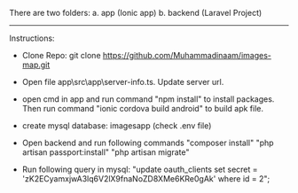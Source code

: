 There are two folders:
a. app (Ionic app)
b. backend (Laravel Project)

-----------------------------

Instructions:

- Clone Repo: git clone https://github.com/Muhammadinaam/images-map.git
- Open file app\src\app\server-info.ts. Update server url.
- open cmd in app and run command "npm install" to install packages. Then run command "ionic cordova build android" to build apk file.
- create mysql database: imagesapp (check .env file)
- Open backend and run following commands 
       "composer install" 
       "php artisan passport:install"
       "php artisan migrate"

- Run following query in mysql:
       "update oauth_clients set secret = 'zK2ECyamxjwA3lq6V2lX9fnaNoZD8XMe6KRe0gAk' where id = 2";

